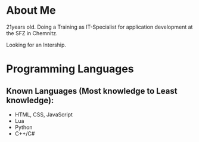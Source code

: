 # About Me

21years old.
Doing a Training as IT-Specialist for application development at the SFZ in Chemnitz.

Looking for an Intership.

# Programming Languages


## Known Languages (Most knowledge to Least knowledge):
   - HTML, CSS, JavaScript
   - Lua
   - Python
   - C++/C#
